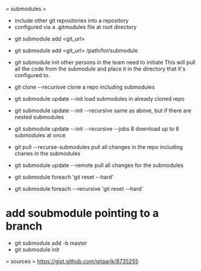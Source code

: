= submodules =
- include other git repositories into a repository
- configured via a .gitmodules file at root directory

* git submodule add <git_url>
* git submodule add <git_url> /path/for/submodule


* git submodule init
other persons in the team need to initiate
This will pull all the code from the submodule and place it in the directory that it's configured to.


* git clone --recurisve <url>
clone a repo including submodules


* git submodule update --init
load submodules in already cloned repo

* git submodule update --init --recursive
same as above, but if there are nested submodules

* git submodule update --init --recursive --jobs 8
download up to 8 submodules at once
* git pull --recurse-submodules
pull all changes in the repo including chanes in the submodules
* git submodule update --remote
pull all changes for the submodules
* git submodule foreach 'git reset --hard'
* git submodule foreach --recursive 'git reset --hard'


# add soubmodule pointing to a branch
* git submodule add -b master <url>
* git submodule init

= sources =
https://gist.github.com/gitaarik/8735255
